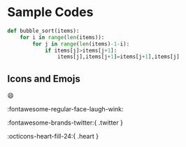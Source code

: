 # Sample Codes

``` py
def bubble_sort(items):
    for i in range(len(items)):
        for j in range(len(items)-1-i):
            if items[j]>items[j+1]:
                items[j],items[j+1]=items[j+1],items[j]

```


## Icons and Emojs

:smile: 

:fontawesome-regular-face-laugh-wink:

:fontawesome-brands-twitter:{ .twitter }

:octicons-heart-fill-24:{ .heart }